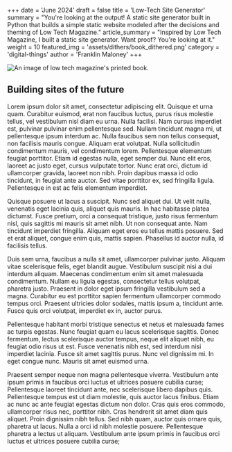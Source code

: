 +++
date = 'June 2024'
draft = false
title = 'Low-Tech Site Generator'
summary = "You're looking at the output! A static site generator built in Python that builds a simple static website modeled after the decisions and theming of Low Tech Magazine."
article_summary = "Inspired by Low Tech Magazine, I built a static site generator. Want proof? You're looking at it."
weight = 10
featured_img = 'assets/dithers/book_dithered.png'
category = 'digital-things'
author = 'Franklin Maloney'
+++


![An image of low tech magazine's printed book.](../assets/dithers/book_dithered.png)


## Building sites of the future

Lorem ipsum dolor sit amet, consectetur adipiscing elit. Quisque et urna quam. Curabitur euismod, erat non faucibus luctus, purus risus molestie tellus, vel vestibulum nisl diam eu urna. Nulla facilisi. Nam cursus imperdiet est, pulvinar pulvinar enim pellentesque sed. Nullam tincidunt magna mi, ut pellentesque ipsum interdum ac. Nulla faucibus sem non tellus consequat, non facilisis mauris congue. Aliquam erat volutpat. Nulla sollicitudin condimentum mauris, vel condimentum lorem. Pellentesque elementum feugiat porttitor. Etiam id egestas nulla, eget semper dui. Nunc elit eros, laoreet ac justo eget, cursus vulputate tortor. Nunc erat orci, dictum id ullamcorper gravida, laoreet non nibh. Proin dapibus massa id odio tincidunt, in feugiat ante auctor. Sed vitae porttitor ex, sed fringilla ligula. Pellentesque in est ac felis elementum imperdiet.

Quisque posuere ut lacus a suscipit. Nunc sed aliquet dui. Ut velit nulla, venenatis eget lacinia quis, aliquet quis mauris. In hac habitasse platea dictumst. Fusce pretium, orci a consequat tristique, justo risus fermentum nisl, quis sagittis mi mauris sit amet nibh. Ut non consequat ante. Nam tincidunt imperdiet fringilla. Aliquam eget eros eu tellus mattis posuere. Sed et erat aliquet, congue enim quis, mattis sapien. Phasellus id auctor nulla, id facilisis tellus.

Duis sem urna, faucibus a nulla sit amet, ullamcorper pulvinar justo. Aliquam vitae scelerisque felis, eget blandit augue. Vestibulum suscipit nisi a dui interdum aliquam. Maecenas condimentum enim sit amet malesuada condimentum. Nullam eu ligula egestas, consectetur tellus volutpat, pharetra justo. Praesent in dolor eget ipsum fringilla vestibulum sed a magna. Curabitur eu est porttitor sapien fermentum ullamcorper commodo tempus orci. Praesent ultricies dolor sodales, mattis ipsum a, tincidunt ante. Fusce quis orci volutpat, imperdiet ex in, auctor purus.

Pellentesque habitant morbi tristique senectus et netus et malesuada fames ac turpis egestas. Nunc feugiat quam eu lacus scelerisque sagittis. Donec fermentum, lectus scelerisque auctor tempus, neque elit aliquet nibh, eu feugiat odio risus ut est. Fusce venenatis nibh est, sed interdum nisi imperdiet lacinia. Fusce sit amet sagittis purus. Nunc vel dignissim mi. In eget congue nunc. Mauris sit amet euismod urna.

Praesent semper neque non magna pellentesque viverra. Vestibulum ante ipsum primis in faucibus orci luctus et ultrices posuere cubilia curae; Pellentesque laoreet tincidunt ante, nec scelerisque libero dapibus quis. Pellentesque tempus est ut diam molestie, quis auctor lacus finibus. Etiam ac nunc ac ante feugiat egestas dictum non dolor. Cras quis eros commodo, ullamcorper risus nec, porttitor nibh. Cras hendrerit sit amet diam quis aliquet. Proin dignissim nibh tellus. Sed nibh quam, auctor quis ornare quis, pharetra ut lacus. Nulla a orci id nibh molestie posuere. Pellentesque pharetra a lectus ut aliquam. Vestibulum ante ipsum primis in faucibus orci luctus et ultrices posuere cubilia curae;

